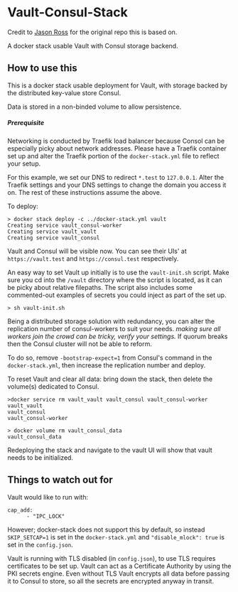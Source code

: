 # Vault-Consul-Stack

Credit to [Jason Ross](https://github.com/rossja/docker-vault-consul) for the original repo this is based on.

A docker stack usable Vault with Consul storage backend.

## How to use this

This is a docker stack usable deployment for Vault, with storage backed by the distributed key-value store Consul.

Data is stored in a non-binded volume to allow persistence.

##### Prerequisite
Networking is conducted by Traefik load balancer because Consol can be especially picky about network addresses. Please have a Traefik container set up and alter the Traefik portion of the `docker-stack.yml` file to reflect your setup.

For this example, we set our DNS to redirect `*.test` to `127.0.0.1`. Alter the Traefik settings and your DNS settings to change the domain you access it on. The rest of these instructions assume the above.

To deploy:
```
> docker stack deploy -c ../docker-stack.yml vault
Creating service vault_consul-worker
Creating service vault_vault
Creating service vault_consul

``` 

Vault and Consul will be visible now. You can see their UIs' at `https://vault.test` and `https://consul.test` respectively.

An easy way to set Vault up initially is to use the `vault-init.sh` script. Make sure you cd into the `/vault` directory where the script is located, as it can be picky about relative filepaths. The script also includes some commented-out examples of secrets you could inject as part of the set up.
```
> sh vault-init.sh
```
 
Being a distributed storage solution with redundancy, you can alter the replication number of consul-workers to suit your needs. *making sure all workers join the crowd can be tricky, verify your settings.* If quorum breaks then the Consul cluster will not be able to reform.

To do so, remove `-bootstrap-expect=1` from Consul's command in the `docker-stack.yml`, then increase the replication number and deploy.

To reset Vault and clear all data: bring down the stack, then delete the volume(s) dedicated to Consul.
```
>docker service rm vault_vault vault_consul vault_consul-worker
vault_vault
vault_consul
vault_consul-worker

> docker volume rm vault_consul_data 
vault_consul_data
```

Redeploying the stack and navigate to the vault UI will show that vault needs to be initialized. 


## Things to watch out for

Vault would like to run with:
```
cap_add:
      - "IPC_LOCK"
```
However; docker-stack does not support this by default, so instead `SKIP_SETCAP=1` is set in the `docker-stack.yml` and `"disable_mlock": true` is set in the `config.json`.

Vault is running with TLS disabled (in `config.json`), to use TLS requires certificates to be set up. Vault can act as a Certificate Authority by using the PKI secrets engine. Even without TLS Vault encrypts all data before passing it to Consul to store, so all the secrets are encrypted anyway in transit.

